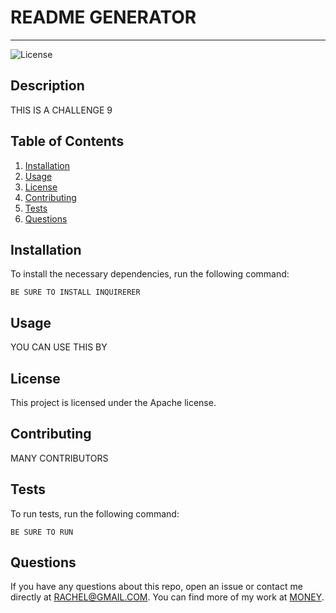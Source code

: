 # README GENERATOR
  ---

  ![License](https://img.shields.io/badge/license-Apache-green)

  ## Description
  THIS IS A CHALLENGE 9

  ## Table of Contents
  1. [Installation](#installation)
  2. [Usage](#usage)
  3. [License](#license)
  4. [Contributing](#contributing)
  5. [Tests](#tests)
  6. [Questions](#questions)

  ## Installation
  To install the necessary dependencies, run the following command:
  ```
  BE SURE TO INSTALL INQUIRERER
  ```

  ## Usage
  YOU CAN USE THIS BY 

  ## License
  This project is licensed under the Apache license.

  ## Contributing
  MANY CONTRIBUTORS

  ## Tests
  To run tests, run the following command:
  ```
  BE SURE TO RUN
  ```

  ## Questions
  If you have any questions about this repo, open an issue or contact me directly at [RACHEL@GMAIL.COM](mailto:RACHEL@GMAIL.COM). You can find more of my work at [MONEY](https://www.github.com/MONEY).
